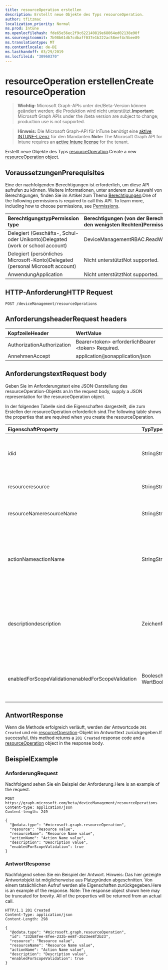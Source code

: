 ```yaml
---
title: resourceOperation erstellen
description: Erstellt neue Objekte des Typs resourceOperation.
author: tfitzmac
localization_priority: Normal
ms.prod: Intune
ms.openlocfilehash: fde65e56ec2f9c622140819e68064ed02138e90f
ms.sourcegitcommit: 7b98b61db7cdbaff037e1b222ac58eef4c5bee89
ms.translationtype: MT
ms.contentlocale: de-DE
ms.lasthandoff: 03/29/2019
ms.locfileid: "30960370"
---
```

# <a name="create-resourceoperation"></a><span data-ttu-id="c61b3-103">resourceOperation erstellen</span><span class="sxs-lookup"><span data-stu-id="c61b3-103">Create resourceOperation</span></span>

> <span data-ttu-id="c61b3-104">**Wichtig:** Microsoft Graph-APIs unter der/Beta-Version können geändert werden; die Produktion wird nicht unterstützt.</span><span class="sxs-lookup"><span data-stu-id="c61b3-104">**Important:** Microsoft Graph APIs under the /beta version are subject to change; production use is not supported.</span></span>

> <span data-ttu-id="c61b3-105">**Hinweis:** Die Microsoft Graph-API für InTune benötigt eine [aktive INTUNE-Lizenz](https://go.microsoft.com/fwlink/?linkid=839381) für den Mandanten.</span><span class="sxs-lookup"><span data-stu-id="c61b3-105">**Note:** The Microsoft Graph API for Intune requires an [active Intune license](https://go.microsoft.com/fwlink/?linkid=839381) for the tenant.</span></span>

<span data-ttu-id="c61b3-106">Erstellt neue Objekte des Typs [resourceOperation](../resources/intune-rbac-resourceoperation.md).</span><span class="sxs-lookup"><span data-stu-id="c61b3-106">Create a new [resourceOperation](../resources/intune-rbac-resourceoperation.md) object.</span></span>

## <a name="prerequisites"></a><span data-ttu-id="c61b3-107">Voraussetzungen</span><span class="sxs-lookup"><span data-stu-id="c61b3-107">Prerequisites</span></span>
<span data-ttu-id="c61b3-p101">Eine der nachfolgenden Berechtigungen ist erforderlich, um diese API aufrufen zu können. Weitere Informationen, unter anderem zur Auswahl von Berechtigungen, finden Sie im Artikel zum Thema [Berechtigungen](/graph/permissions-reference).</span><span class="sxs-lookup"><span data-stu-id="c61b3-p101">One of the following permissions is required to call this API. To learn more, including how to choose permissions, see [Permissions](/graph/permissions-reference).</span></span>

|<span data-ttu-id="c61b3-110">Berechtigungstyp</span><span class="sxs-lookup"><span data-stu-id="c61b3-110">Permission type</span></span>|<span data-ttu-id="c61b3-111">Berechtigungen (von der Berechtigung mit den meisten Rechten zu der mit den wenigsten Rechten)</span><span class="sxs-lookup"><span data-stu-id="c61b3-111">Permissions (from most to least privileged)</span></span>|
|:---|:---|
|<span data-ttu-id="c61b3-112">Delegiert (Geschäfts-, Schul- oder Unikonto)</span><span class="sxs-lookup"><span data-stu-id="c61b3-112">Delegated (work or school account)</span></span>|<span data-ttu-id="c61b3-113">DeviceManagementRBAC.ReadWrite.All</span><span class="sxs-lookup"><span data-stu-id="c61b3-113">DeviceManagementRBAC.ReadWrite.All</span></span>|
|<span data-ttu-id="c61b3-114">Delegiert (persönliches Microsoft-Konto)</span><span class="sxs-lookup"><span data-stu-id="c61b3-114">Delegated (personal Microsoft account)</span></span>|<span data-ttu-id="c61b3-115">Nicht unterstützt</span><span class="sxs-lookup"><span data-stu-id="c61b3-115">Not supported.</span></span>|
|<span data-ttu-id="c61b3-116">Anwendung</span><span class="sxs-lookup"><span data-stu-id="c61b3-116">Application</span></span>|<span data-ttu-id="c61b3-117">Nicht unterstützt</span><span class="sxs-lookup"><span data-stu-id="c61b3-117">Not supported.</span></span>|

## <a name="http-request"></a><span data-ttu-id="c61b3-118">HTTP-Anforderung</span><span class="sxs-lookup"><span data-stu-id="c61b3-118">HTTP Request</span></span>
<!-- {
  "blockType": "ignored"
}
-->
``` http
POST /deviceManagement/resourceOperations
```

## <a name="request-headers"></a><span data-ttu-id="c61b3-119">Anforderungsheader</span><span class="sxs-lookup"><span data-stu-id="c61b3-119">Request headers</span></span>
|<span data-ttu-id="c61b3-120">Kopfzeile</span><span class="sxs-lookup"><span data-stu-id="c61b3-120">Header</span></span>|<span data-ttu-id="c61b3-121">Wert</span><span class="sxs-lookup"><span data-stu-id="c61b3-121">Value</span></span>|
|:---|:---|
|<span data-ttu-id="c61b3-122">Authorization</span><span class="sxs-lookup"><span data-stu-id="c61b3-122">Authorization</span></span>|<span data-ttu-id="c61b3-123">Bearer&lt;token&gt; erforderlich</span><span class="sxs-lookup"><span data-stu-id="c61b3-123">Bearer &lt;token&gt; Required.</span></span>|
|<span data-ttu-id="c61b3-124">Annehmen</span><span class="sxs-lookup"><span data-stu-id="c61b3-124">Accept</span></span>|<span data-ttu-id="c61b3-125">application/json</span><span class="sxs-lookup"><span data-stu-id="c61b3-125">application/json</span></span>|

## <a name="request-body"></a><span data-ttu-id="c61b3-126">Anforderungstext</span><span class="sxs-lookup"><span data-stu-id="c61b3-126">Request body</span></span>
<span data-ttu-id="c61b3-127">Geben Sie im Anforderungstext eine JSON-Darstellung des resourceOperation-Objekts an.</span><span class="sxs-lookup"><span data-stu-id="c61b3-127">In the request body, supply a JSON representation for the resourceOperation object.</span></span>

<span data-ttu-id="c61b3-128">In der folgenden Tabelle sind die Eigenschaften dargestellt, die zum Erstellen der resourceOperation erforderlich sind.</span><span class="sxs-lookup"><span data-stu-id="c61b3-128">The following table shows the properties that are required when you create the resourceOperation.</span></span>

|<span data-ttu-id="c61b3-129">Eigenschaft</span><span class="sxs-lookup"><span data-stu-id="c61b3-129">Property</span></span>|<span data-ttu-id="c61b3-130">Typ</span><span class="sxs-lookup"><span data-stu-id="c61b3-130">Type</span></span>|<span data-ttu-id="c61b3-131">Beschreibung</span><span class="sxs-lookup"><span data-stu-id="c61b3-131">Description</span></span>|
|:---|:---|:---|
|<span data-ttu-id="c61b3-132">id</span><span class="sxs-lookup"><span data-stu-id="c61b3-132">id</span></span>|<span data-ttu-id="c61b3-133">String</span><span class="sxs-lookup"><span data-stu-id="c61b3-133">String</span></span>|<span data-ttu-id="c61b3-134">Schlüssel der Ressourcenoperation.</span><span class="sxs-lookup"><span data-stu-id="c61b3-134">Key of the Resource Operation.</span></span> <span data-ttu-id="c61b3-135">Er ist schreibgeschützt und wird automatisch generiert.</span><span class="sxs-lookup"><span data-stu-id="c61b3-135">Read-only, automatically generated.</span></span>|
|<span data-ttu-id="c61b3-136">resource</span><span class="sxs-lookup"><span data-stu-id="c61b3-136">resource</span></span>|<span data-ttu-id="c61b3-137">String</span><span class="sxs-lookup"><span data-stu-id="c61b3-137">String</span></span>|<span data-ttu-id="c61b3-138">Ressourcenkategorie, zu der dieser Vorgang gehört.</span><span class="sxs-lookup"><span data-stu-id="c61b3-138">Resource category to which this Operation belongs.</span></span>|
|<span data-ttu-id="c61b3-139">resourceName</span><span class="sxs-lookup"><span data-stu-id="c61b3-139">resourceName</span></span>|<span data-ttu-id="c61b3-140">String</span><span class="sxs-lookup"><span data-stu-id="c61b3-140">String</span></span>|<span data-ttu-id="c61b3-141">Name der Ressource, auf die die Operation angewendet wird</span><span class="sxs-lookup"><span data-stu-id="c61b3-141">Name of the Resource this operation is performed on.</span></span>|
|<span data-ttu-id="c61b3-142">actionName</span><span class="sxs-lookup"><span data-stu-id="c61b3-142">actionName</span></span>|<span data-ttu-id="c61b3-143">String</span><span class="sxs-lookup"><span data-stu-id="c61b3-143">String</span></span>|<span data-ttu-id="c61b3-144">Typ von Aktion, den die Operation ausführen wird.</span><span class="sxs-lookup"><span data-stu-id="c61b3-144">Type of action this operation is going to perform.</span></span> <span data-ttu-id="c61b3-145">Der Wert für „actionName“ sollte prägnant sein und aus möglichst wenigen Wörtern bestehen.</span><span class="sxs-lookup"><span data-stu-id="c61b3-145">The actionName should be concise and limited to as few words as possible.</span></span>|
|<span data-ttu-id="c61b3-146">description</span><span class="sxs-lookup"><span data-stu-id="c61b3-146">description</span></span>|<span data-ttu-id="c61b3-147">Zeichenfolge</span><span class="sxs-lookup"><span data-stu-id="c61b3-147">String</span></span>|<span data-ttu-id="c61b3-148">Beschreibung der Ressourcenoperation.</span><span class="sxs-lookup"><span data-stu-id="c61b3-148">Description of the resource operation.</span></span> <span data-ttu-id="c61b3-149">Diese Beschreibung wird angezeigt, wenn der Benutzer im Azure-Portal den Mauszeiger auf der Operation platziert.</span><span class="sxs-lookup"><span data-stu-id="c61b3-149">The description is used in mouse-over text for the operation when shown in the Azure Portal.</span></span>|
|<span data-ttu-id="c61b3-150">enabledForScopeValidation</span><span class="sxs-lookup"><span data-stu-id="c61b3-150">enabledForScopeValidation</span></span>|<span data-ttu-id="c61b3-151">Boolescher Wert</span><span class="sxs-lookup"><span data-stu-id="c61b3-151">Boolean</span></span>|<span data-ttu-id="c61b3-152">Bestimmt, ob die Berechtigung für Bereiche validiert wird, die pro Rollenzuweisung definiert sind.</span><span class="sxs-lookup"><span data-stu-id="c61b3-152">Determines whether the Permission is validated for Scopes defined per Role Assignment.</span></span>|



## <a name="response"></a><span data-ttu-id="c61b3-153">Antwort</span><span class="sxs-lookup"><span data-stu-id="c61b3-153">Response</span></span>
<span data-ttu-id="c61b3-154">Wenn die Methode erfolgreich verläuft, werden der Antwortcode `201 Created` und ein [resourceOperation](../resources/intune-rbac-resourceoperation.md)-Objekt im Antworttext zurückgegeben.</span><span class="sxs-lookup"><span data-stu-id="c61b3-154">If successful, this method returns a `201 Created` response code and a [resourceOperation](../resources/intune-rbac-resourceoperation.md) object in the response body.</span></span>

## <a name="example"></a><span data-ttu-id="c61b3-155">Beispiel</span><span class="sxs-lookup"><span data-stu-id="c61b3-155">Example</span></span>

### <a name="request"></a><span data-ttu-id="c61b3-156">Anforderung</span><span class="sxs-lookup"><span data-stu-id="c61b3-156">Request</span></span>
<span data-ttu-id="c61b3-157">Nachfolgend sehen Sie ein Beispiel der Anforderung.</span><span class="sxs-lookup"><span data-stu-id="c61b3-157">Here is an example of the request.</span></span>
``` http
POST https://graph.microsoft.com/beta/deviceManagement/resourceOperations
Content-type: application/json
Content-length: 249

{
  "@odata.type": "#microsoft.graph.resourceOperation",
  "resource": "Resource value",
  "resourceName": "Resource Name value",
  "actionName": "Action Name value",
  "description": "Description value",
  "enabledForScopeValidation": true
}
```

### <a name="response"></a><span data-ttu-id="c61b3-158">Antwort</span><span class="sxs-lookup"><span data-stu-id="c61b3-158">Response</span></span>
<span data-ttu-id="c61b3-p105">Nachfolgend sehen Sie ein Beispiel der Antwort. Hinweis: Das hier gezeigte Antwortobjekt ist möglicherweise aus Platzgründen abgeschnitten. Von einem tatsächlichen Aufruf werden alle Eigenschaften zurückgegeben.</span><span class="sxs-lookup"><span data-stu-id="c61b3-p105">Here is an example of the response. Note: The response object shown here may be truncated for brevity. All of the properties will be returned from an actual call.</span></span>
``` http
HTTP/1.1 201 Created
Content-Type: application/json
Content-Length: 298

{
  "@odata.type": "#microsoft.graph.resourceOperation",
  "id": "232b8fee-8fee-232b-ee8f-2b23ee8f2b23",
  "resource": "Resource value",
  "resourceName": "Resource Name value",
  "actionName": "Action Name value",
  "description": "Description value",
  "enabledForScopeValidation": true
}
```




